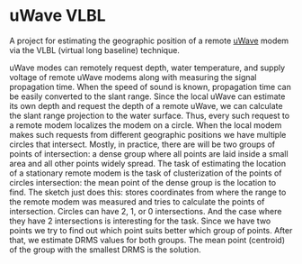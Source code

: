 
# uWave VLBL

A project for estimating the geographic position of a remote [uWave](https://docs.unavlab.com/underwater_acoustic_modems_en.html#uwave) modem via the VLBL (virtual long baseline) technique.

uWave modes can remotely request depth, water temperature, and supply voltage of remote uWave modems along with measuring the signal propagation time. When the speed of sound is known, propagation time can be easily converted to the slant range. Since the local uWave can estimate its own depth and request the depth of a remote uWave, we can calculate the slant range projection to the water surface. Thus, every such request to a remote modem localizes the modem on a circle. When the local modem makes such requests from different geographic positions we have multiple circles that intersect. Mostly, in practice, there are will be two groups of points of intersection: a dense group where all points are laid inside a small area and all other points widely spread. The task of estimating the location of a stationary remote modem is the task of clusterization of the points of circles intersection: the mean point of the dense group is the location to find. The sketch just does this: stores coordinates from where the range to the remote modem was measured and tries to calculate the points of intersection. Circles can have 2, 1, or 0 intersections. And the case where they have 2 intersections is interesting for the task. Since we have two points we try to find out which point suits better which group of points. After that, we estimate DRMS values for both groups. The mean point (centroid) of the group with the smallest DRMS is the solution.
